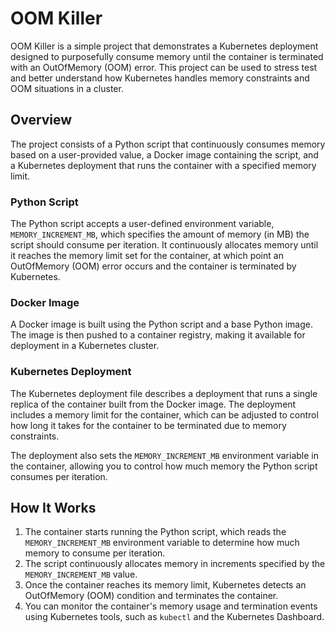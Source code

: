 # OOM Killer

OOM Killer is a simple project that demonstrates a Kubernetes deployment designed to purposefully consume memory until the container is terminated with an OutOfMemory (OOM) error. This project can be used to stress test and better understand how Kubernetes handles memory constraints and OOM situations in a cluster.

## Overview

The project consists of a Python script that continuously consumes memory based on a user-provided value, a Docker image containing the script, and a Kubernetes deployment that runs the container with a specified memory limit.

### Python Script

The Python script accepts a user-defined environment variable, `MEMORY_INCREMENT_MB`, which specifies the amount of memory (in MB) the script should consume per iteration. It continuously allocates memory until it reaches the memory limit set for the container, at which point an OutOfMemory (OOM) error occurs and the container is terminated by Kubernetes.

### Docker Image

A Docker image is built using the Python script and a base Python image. The image is then pushed to a container registry, making it available for deployment in a Kubernetes cluster.

### Kubernetes Deployment

The Kubernetes deployment file describes a deployment that runs a single replica of the container built from the Docker image. The deployment includes a memory limit for the container, which can be adjusted to control how long it takes for the container to be terminated due to memory constraints.

The deployment also sets the `MEMORY_INCREMENT_MB` environment variable in the container, allowing you to control how much memory the Python script consumes per iteration.

## How It Works

1. The container starts running the Python script, which reads the `MEMORY_INCREMENT_MB` environment variable to determine how much memory to consume per iteration.
2. The script continuously allocates memory in increments specified by the `MEMORY_INCREMENT_MB` value.
3. Once the container reaches its memory limit, Kubernetes detects an OutOfMemory (OOM) condition and terminates the container.
4. You can monitor the container's memory usage and termination events using Kubernetes tools, such as `kubectl` and the Kubernetes Dashboard.
